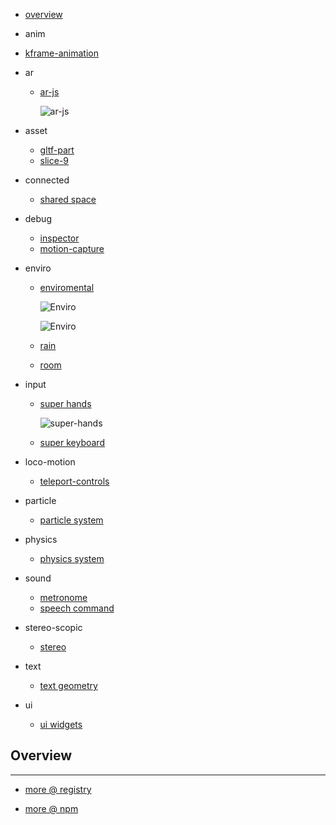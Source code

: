 * [overview](#overview)
* anim
 * [kframe-animation](https://github.com/ngokevin/kframe/tree/master/components/animation/)
* ar
	* [ar-js](https://github.com/jeromeetienne/AR.js/tree/master/aframe)

		![ar-js](_asset/img/01.png)

* asset
	* [gltf-part](https://github.com/ngokevin/kframe/tree/master/components/gltf-part/)
	* [slice-9](https://www.npmjs.com/package/aframe-slice9-component)
* connected
	* [shared space](https://github.com/delapuente/aframe-sharedspace-component)
* debug
	* [inspector](https://github.com/aframevr/aframe-inspector)
	* [motion-capture](https://github.com/dmarcos/aframe-motion-capture-components)
* enviro
	* [enviromental](https://github.com/feiss/aframe-environment-component)

		![Enviro](_asset/img/03.png)

		![Enviro](_asset/img/04.png)

	* [rain](https://www.npmjs.com/package/aframe-rain)
	* [room](https://www.npmjs.com/package/aframe-room-component)
* input
	* [super hands](https://github.com/wmurphyrd/aframe-super-hands-component)

		![super-hands](_asset/img/02.png)

	* [super keyboard](https://github.com/supermedium/aframe-super-keyboard)
* loco-motion
	* [teleport-controls](https://www.npmjs.com/package/aframe-teleport-controls)
* particle
	* [particle system](https://github.com/IdeaSpaceVR/aframe-particle-system-component)
* physics
	* [physics system](https://github.com/donmccurdy/aframe-physics-system)
* sound
	* [metronome](https://www.npmjs.com/package/aframe-metronome-component)
	* [speech command](https://www.npmjs.com/package/aframe-speech-command-component)
* stereo-scopic
	* [stereo](https://www.npmjs.com/package/aframe-stereo-component)
* text
	* [text geometry](https://www.npmjs.com/package/aframe-text-geometry-component)
* ui
	* [ui widgets](https://www.npmjs.com/package/aframe-ui-widgets)

## Overview <a name="overview"></a>

---

* [more @ registry](https://aframe.io/aframe-registry/)

* [more @ npm](https://www.npmjs.com/search?q=aframe-component&page=1&ranking=optimal)